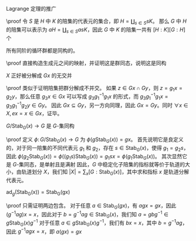 Lagrange 定理的推广

\proof
    令 $S$ 是 $H$ 中 $K$ 的陪集的代表元的集合，即 $H =\amalg_{s \in S} sK$。
    那么 $G$ 中 $H$ 的陪集可以表示为 $aH = \amalg_{s \in S} asK$，因此 $G$ 中 $K$ 的陪集一共有 $[H : K][G : H]$ 个

所有同阶的循环群都是同构的。

\proof
    直接构造生成元之间的映射，并证明这是群同态，说明这是同构

$X$ 正好被分解成 $Gx$ 的无交并

\proof
    类似于证明陪集把群分解成不并交。
    如果 $z \in Gx \cap Gy$，则 $z = g_1 x = g_2 y$，那么任意 $g_3 x \in Gx$ 可以写成 $g_3 g_1^{-1} g_1 x$ 的形式，而 $g_3 g_1^{-1} g_1 x = g_3 g_1^{-1} g_2 y \in Gy$。
    因此 $Gx \subseteq Gy$，另一方向同理，因此 $Gx = Gy$。同时 $\forall x \in X, ex = x \in Gx$，证毕。

$G/\mathrm{Stab}_{G}(x) \to G$ 是 $G$-集同构

\proof
    定义 $\phi \colon G/\mathrm{Stab}_{G}(x) \to G$ 为 $\phi(g\mathrm{Stab}_G(x)) = gx$。
    首先说明它是良定义的，对于同一陪集的不同代表元 $g_1$ 和 $g_2$，存在 $s \in \mathrm{Stab}_{G}(x)$，使得 $g_1 = g_2 s$，因此 $\phi(g_2\mathrm{Stab}_G(x)) = \phi((g_1s)\mathrm{Stab}_G(x)) = g_1sx = \phi(g_1\mathrm{Stab}_G(x))$。
    其次显然它是 $G$-集同态，是单射且是满射
    因此，$G$ 中稳定化子陪集的指标就等价于轨道的大小，由轨道划分 $X$，我们知 $|X| = \sum_x [G : \mathrm{Stab}_{G}(x)]$，其中求和指标 $x$ 是轨道分解代表元。

$\mathrm{ad}_g(\mathrm{Stab_{G}(x)}) = \mathrm{Stab_{G}(gx)}$

\proof
    只需证明两边包含。
    对于任意 $a \in \mathrm{Stab}_{G}(gx)$，有 $agx = gx$，因此 $(g^{-1}ag)x = x$，因此对于 $b = g^{-1}ag \in \mathrm{Stab}_{G}(x)$，我们知 $a = gbg^{-1} \in g\mathrm{Stab}_{G}(x)g^{-1}$
    对于任意 $a \in g\mathrm{Stab}_{G}(x)g^{-1}$，我们有 $bx = x$，其中 $b = g^{-1}ag$，因此 $g^{-1}agx = x$，即 $a(gx) = gx$